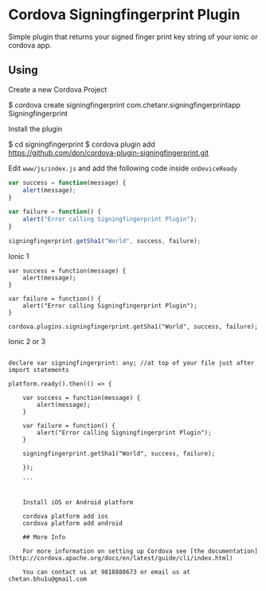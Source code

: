 # Cordova Signingfingerprint Plugin

Simple plugin that returns your signed finger print key string of your ionic or cordova app.

## Using

Create a new Cordova Project

$ cordova create signingfingerprint com.chetanr.signingfingerprintapp Signingfingerprint

Install the plugin

$ cd signingfingerprint
$ cordova plugin add https://github.com/don/cordova-plugin-signingfingerprint.git


Edit `www/js/index.js` and add the following code inside `onDeviceReady`

```js
var success = function(message) {
    alert(message);
}

var failure = function() {
    alert("Error calling Signingfingerprint Plugin");
}

signingfingerprint.getSha1("World", success, failure);
```


Ionic 1

``` in your js file
var success = function(message) {
    alert(message);
}

var failure = function() {
    alert("Error calling Signingfingerprint Plugin");
}

cordova.plugins.signingfingerprint.getSha1("World", success, failure);
```

Ionic 2 or 3

``` in your ts file

declare var signingfingerprint: any; //at top of your file just after import statements

platform.ready().then(() => {

    var success = function(message) {
        alert(message);
    }

    var failure = function() {
        alert("Error calling Signingfingerprint Plugin");
    }

    signingfingerprint.getSha1("World", success, failure);

    });

    ```


    Install iOS or Android platform

    cordova platform add ios
    cordova platform add android

    ## More Info

    For more information on setting up Cordova see [the documentation](http://cordova.apache.org/docs/en/latest/guide/cli/index.html)

    You can contact us at 9818888673 or email us at chetan.bhu1u@gmail.com
